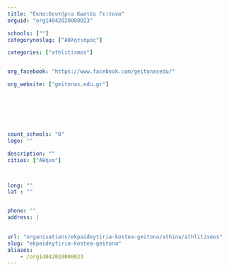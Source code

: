 ```yaml
---
title: "Εκπαιδευτήρια Κωστέα Γειτονα"
orguid: "org14042020000023"

schools: [""]
categorynoslug: ["Αθλητισμός"]

categories: ["athlitismos"]


org_facebook: "https://www.facebook.com/geitonasedu/"

org_website: ["geitonas.edu.gr"]







count_schools: "0"
logo: ""

description: ""
cities: ["Αθήνα"]



long: ""
lat : ""


phone: ""
address: |
    

url: "organisations/ekpaideytiria-kostea-geitona/athina/athlitismos"
slug: "ekpaideytiria-kostea-geitona"
aliases:
    - /org14042020000023
---
```



